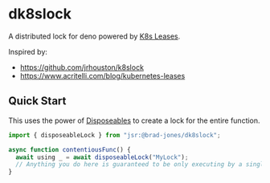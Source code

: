 # dk8slock

A distributed lock for deno powered by [K8s Leases](https://kubernetes.io/docs/concepts/architecture/leases).

Inspired by:

- <https://github.com/jrhouston/k8slock>
- <https://www.acritelli.com/blog/kubernetes-leases>

## Quick Start

This uses the power of [Disposeables](https://www.typescriptlang.org/docs/handbook/release-notes/typescript-5-2.html)
to create a lock for the entire function.

```ts
import { disposeableLock } from "jsr:@brad-jones/dk8slock";

async function contentiousFunc() {
  await using _ = await disposeableLock("MyLock");
  // Anything you do here is guaranteed to be only executing by a single worker.
}
```
